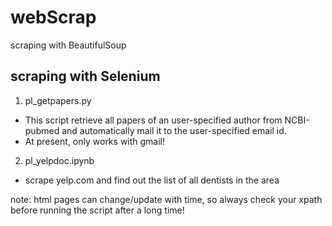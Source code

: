 # webScrap

scraping with BeautifulSoup

## scraping with Selenium
1. pl_getpapers.py 
- This script retrieve all papers of an user-specified author from NCBI-pubmed and automatically mail it to the user-specified email id.
- At present, only works with gmail!

2. pl_yelpdoc.ipynb
- scrape yelp.com and find out the list of all dentists in the area

note: html pages can change/update with time, so always check your xpath before running the script after a long time! 

